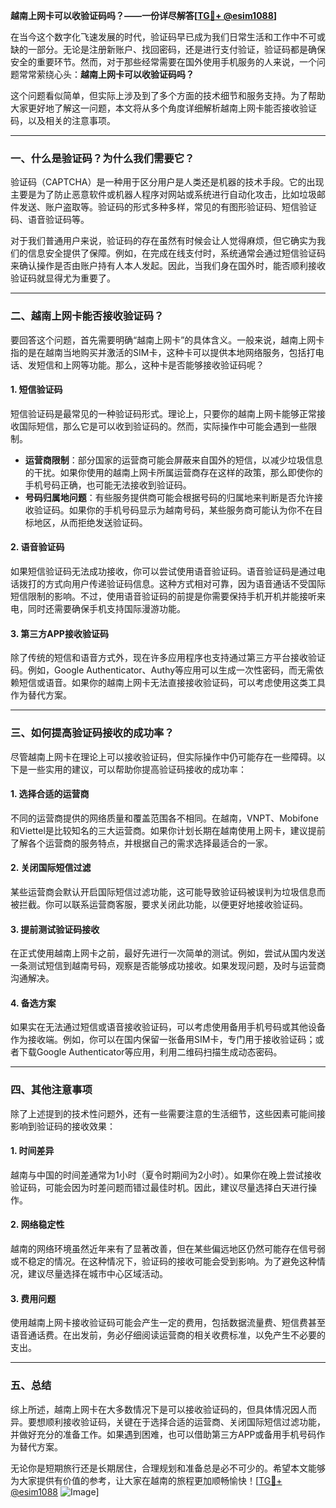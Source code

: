**越南上网卡可以收验证码吗？——一份详尽解答[[TG💪+ @esim1088](https://t.me/s/esim1088)]**

在当今这个数字化飞速发展的时代，验证码早已成为我们日常生活和工作中不可或缺的一部分。无论是注册新账户、找回密码，还是进行支付验证，验证码都是确保安全的重要环节。然而，对于那些经常需要在国外使用手机服务的人来说，一个问题常常萦绕心头：**越南上网卡可以收验证码吗？**  

这个问题看似简单，但实际上涉及到了多个方面的技术细节和服务支持。为了帮助大家更好地了解这一问题，本文将从多个角度详细解析越南上网卡能否接收验证码，以及相关的注意事项。

---

### **一、什么是验证码？为什么我们需要它？**

验证码（CAPTCHA）是一种用于区分用户是人类还是机器的技术手段。它的出现主要是为了防止恶意软件或机器人程序对网站或系统进行自动化攻击，比如垃圾邮件发送、账户盗取等。验证码的形式多种多样，常见的有图形验证码、短信验证码、语音验证码等。  

对于我们普通用户来说，验证码的存在虽然有时候会让人觉得麻烦，但它确实为我们的信息安全提供了保障。例如，在完成在线支付时，系统通常会通过短信验证码来确认操作是否由账户持有人本人发起。因此，当我们身在国外时，能否顺利接收验证码就显得尤为重要了。

---

### **二、越南上网卡能否接收验证码？**

要回答这个问题，首先需要明确“越南上网卡”的具体含义。一般来说，越南上网卡指的是在越南当地购买并激活的SIM卡，这种卡可以提供本地网络服务，包括打电话、发短信和上网等功能。那么，这种卡是否能够接收验证码呢？

#### **1. 短信验证码**
短信验证码是最常见的一种验证码形式。理论上，只要你的越南上网卡能够正常接收国际短信，那么它是可以收到验证码的。然而，实际操作中可能会遇到一些限制。  
- **运营商限制**：部分国家的运营商可能会屏蔽来自国外的短信，以减少垃圾信息的干扰。如果你使用的越南上网卡所属运营商存在这样的政策，那么即使你的手机号码正确，也可能无法接收到验证码。
- **号码归属地问题**：有些服务提供商可能会根据号码的归属地来判断是否允许接收验证码。如果你的手机号码显示为越南号码，某些服务商可能认为你不在目标地区，从而拒绝发送验证码。

#### **2. 语音验证码**
如果短信验证码无法成功接收，你可以尝试使用语音验证码。语音验证码是通过电话拨打的方式向用户传递验证码信息。这种方式相对可靠，因为语音通话不受国际短信限制的影响。不过，使用语音验证码的前提是你需要保持手机开机并能接听来电，同时还需要确保手机支持国际漫游功能。

#### **3. 第三方APP接收验证码**
除了传统的短信和语音方式外，现在许多应用程序也支持通过第三方平台接收验证码。例如，Google Authenticator、Authy等应用可以生成一次性密码，而无需依赖短信或语音。如果你的越南上网卡无法直接接收验证码，可以考虑使用这类工具作为替代方案。

---

### **三、如何提高验证码接收的成功率？**

尽管越南上网卡在理论上可以接收验证码，但实际操作中仍可能存在一些障碍。以下是一些实用的建议，可以帮助你提高验证码接收的成功率：

#### **1. 选择合适的运营商**
不同的运营商提供的网络质量和覆盖范围各不相同。在越南，VNPT、Mobifone和Viettel是比较知名的三大运营商。如果你计划长期在越南使用上网卡，建议提前了解各个运营商的服务特点，并根据自己的需求选择最适合的一家。

#### **2. 关闭国际短信过滤**
某些运营商会默认开启国际短信过滤功能，这可能导致验证码被误判为垃圾信息而被拦截。你可以联系运营商客服，要求关闭此功能，以便更好地接收验证码。

#### **3. 提前测试验证码接收**
在正式使用越南上网卡之前，最好先进行一次简单的测试。例如，尝试从国内发送一条测试短信到越南号码，观察是否能够成功接收。如果发现问题，及时与运营商沟通解决。

#### **4. 备选方案**
如果实在无法通过短信或语音接收验证码，可以考虑使用备用手机号码或其他设备作为接收端。例如，你可以在国内保留一张备用SIM卡，专门用于接收验证码；或者下载Google Authenticator等应用，利用二维码扫描生成动态密码。

---

### **四、其他注意事项**

除了上述提到的技术性问题外，还有一些需要注意的生活细节，这些因素可能间接影响到验证码的接收效果：

#### **1. 时间差异**
越南与中国的时间差通常为1小时（夏令时期间为2小时）。如果你在晚上尝试接收验证码，可能会因为时差问题而错过最佳时机。因此，建议尽量选择白天进行操作。

#### **2. 网络稳定性**
越南的网络环境虽然近年来有了显著改善，但在某些偏远地区仍然可能存在信号弱或不稳定的情况。在这种情况下，验证码的接收可能会受到影响。为了避免这种情况，建议尽量选择在城市中心区域活动。

#### **3. 费用问题**
使用越南上网卡接收验证码可能会产生一定的费用，包括数据流量费、短信费甚至语音通话费。在出发前，务必仔细阅读运营商的相关收费标准，以免产生不必要的支出。

---

### **五、总结**

综上所述，越南上网卡在大多数情况下是可以接收验证码的，但具体情况因人而异。要想顺利接收验证码，关键在于选择合适的运营商、关闭国际短信过滤功能，并做好充分的准备工作。如果遇到困难，也可以借助第三方APP或备用手机号码作为替代方案。

无论你是短期旅行还是长期居住，合理规划和准备总是必不可少的。希望本文能够为大家提供有价值的参考，让大家在越南的旅程更加顺畅愉快！[[TG💪+ @esim1088](https://t.me/s/esim1088) ![Image](https://i.postimg.cc/4NQfJmqS/Snipaste-2025-05-13-00-14-12.png)]